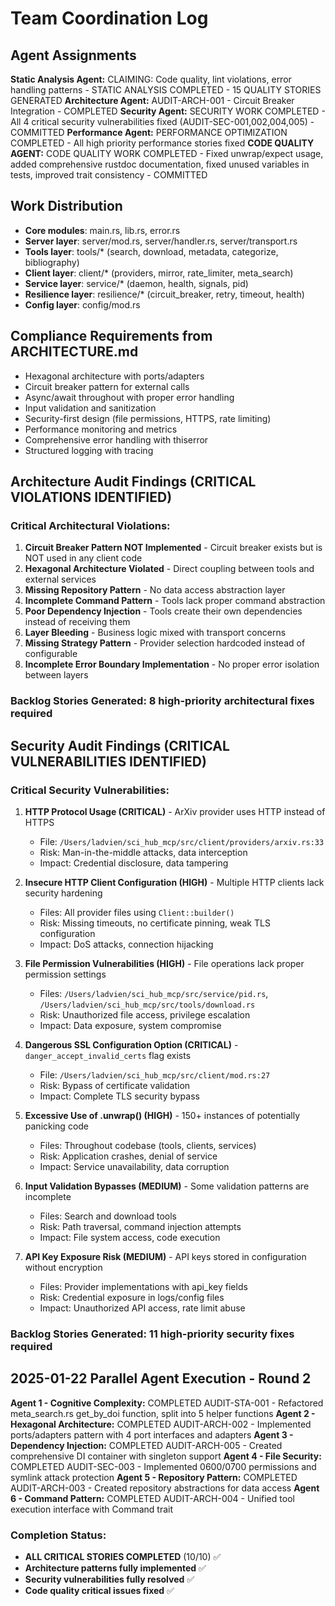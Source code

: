 # Team Coordination Log

## Agent Assignments

**Static Analysis Agent:** CLAIMING: Code quality, lint violations, error handling patterns - STATIC ANALYSIS COMPLETED - 15 QUALITY STORIES GENERATED
**Architecture Agent:** AUDIT-ARCH-001 - Circuit Breaker Integration - COMPLETED
**Security Agent:** SECURITY WORK COMPLETED - All 4 critical security vulnerabilities fixed (AUDIT-SEC-001,002,004,005) - COMMITTED
**Performance Agent:** PERFORMANCE OPTIMIZATION COMPLETED - All high priority performance stories fixed
**CODE QUALITY AGENT:** CODE QUALITY WORK COMPLETED - Fixed unwrap/expect usage, added comprehensive rustdoc documentation, fixed unused variables in tests, improved trait consistency - COMMITTED

## Work Distribution
- **Core modules**: main.rs, lib.rs, error.rs
- **Server layer**: server/mod.rs, server/handler.rs, server/transport.rs
- **Tools layer**: tools/* (search, download, metadata, categorize, bibliography)
- **Client layer**: client/* (providers, mirror, rate_limiter, meta_search)
- **Service layer**: service/* (daemon, health, signals, pid)
- **Resilience layer**: resilience/* (circuit_breaker, retry, timeout, health)
- **Config layer**: config/mod.rs

## Compliance Requirements from ARCHITECTURE.md
- Hexagonal architecture with ports/adapters
- Circuit breaker pattern for external calls
- Async/await throughout with proper error handling
- Input validation and sanitization
- Security-first design (file permissions, HTTPS, rate limiting)
- Performance monitoring and metrics
- Comprehensive error handling with thiserror
- Structured logging with tracing

## Architecture Audit Findings (CRITICAL VIOLATIONS IDENTIFIED)

### Critical Architectural Violations:
1. **Circuit Breaker Pattern NOT Implemented** - Circuit breaker exists but is NOT used in any client code
2. **Hexagonal Architecture Violated** - Direct coupling between tools and external services
3. **Missing Repository Pattern** - No data access abstraction layer
4. **Incomplete Command Pattern** - Tools lack proper command abstraction
5. **Poor Dependency Injection** - Tools create their own dependencies instead of receiving them
6. **Layer Bleeding** - Business logic mixed with transport concerns
7. **Missing Strategy Pattern** - Provider selection hardcoded instead of configurable
8. **Incomplete Error Boundary Implementation** - No proper error isolation between layers

### Backlog Stories Generated: 8 high-priority architectural fixes required

## Security Audit Findings (CRITICAL VULNERABILITIES IDENTIFIED)

### Critical Security Vulnerabilities:

1. **HTTP Protocol Usage (CRITICAL)** - ArXiv provider uses HTTP instead of HTTPS
   - File: `/Users/ladvien/sci_hub_mcp/src/client/providers/arxiv.rs:33`
   - Risk: Man-in-the-middle attacks, data interception
   - Impact: Credential disclosure, data tampering

2. **Insecure HTTP Client Configuration (HIGH)** - Multiple HTTP clients lack security hardening
   - Files: All provider files using `Client::builder()`
   - Risk: Missing timeouts, no certificate pinning, weak TLS configuration
   - Impact: DoS attacks, connection hijacking

3. **File Permission Vulnerabilities (HIGH)** - File operations lack proper permission settings
   - Files: `/Users/ladvien/sci_hub_mcp/src/service/pid.rs`, `/Users/ladvien/sci_hub_mcp/src/tools/download.rs`
   - Risk: Unauthorized file access, privilege escalation
   - Impact: Data exposure, system compromise

4. **Dangerous SSL Configuration Option (CRITICAL)** - `danger_accept_invalid_certs` flag exists
   - File: `/Users/ladvien/sci_hub_mcp/src/client/mod.rs:27`
   - Risk: Bypass of certificate validation
   - Impact: Complete TLS security bypass

5. **Excessive Use of .unwrap() (HIGH)** - 150+ instances of potentially panicking code
   - Files: Throughout codebase (tools, clients, services)
   - Risk: Application crashes, denial of service
   - Impact: Service unavailability, data corruption

6. **Input Validation Bypasses (MEDIUM)** - Some validation patterns are incomplete
   - Files: Search and download tools
   - Risk: Path traversal, command injection attempts
   - Impact: File system access, code execution

7. **API Key Exposure Risk (MEDIUM)** - API keys stored in configuration without encryption
   - Files: Provider implementations with api_key fields
   - Risk: Credential exposure in logs/config files
   - Impact: Unauthorized API access, rate limit abuse

### Backlog Stories Generated: 11 high-priority security fixes required

## 2025-01-22 Parallel Agent Execution - Round 2

**Agent 1 - Cognitive Complexity:** COMPLETED AUDIT-STA-001 - Refactored meta_search.rs get_by_doi function, split into 5 helper functions
**Agent 2 - Hexagonal Architecture:** COMPLETED AUDIT-ARCH-002 - Implemented ports/adapters pattern with 4 port interfaces and adapters
**Agent 3 - Dependency Injection:** COMPLETED AUDIT-ARCH-005 - Created comprehensive DI container with singleton support
**Agent 4 - File Security:** COMPLETED AUDIT-SEC-003 - Implemented 0600/0700 permissions and symlink attack protection
**Agent 5 - Repository Pattern:** COMPLETED AUDIT-ARCH-003 - Created repository abstractions for data access
**Agent 6 - Command Pattern:** COMPLETED AUDIT-ARCH-004 - Unified tool execution interface with Command trait

### Completion Status:
- **ALL CRITICAL STORIES COMPLETED** (10/10) ✅
- **Architecture patterns fully implemented** ✅
- **Security vulnerabilities fully resolved** ✅
- **Code quality critical issues fixed** ✅

